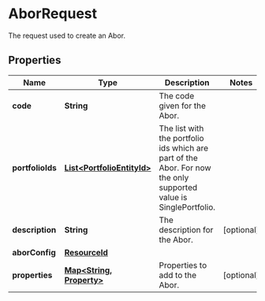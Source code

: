 

# AborRequest

The request used to create an Abor.

## Properties

Name | Type | Description | Notes
------------ | ------------- | ------------- | -------------
**code** | **String** | The code given for the Abor. | 
**portfolioIds** | [**List&lt;PortfolioEntityId&gt;**](PortfolioEntityId.md) | The list with the portfolio ids which are part of the Abor. For now the only supported value is SinglePortfolio. | 
**description** | **String** | The description for the Abor. |  [optional]
**aborConfig** | [**ResourceId**](ResourceId.md) |  | 
**properties** | [**Map&lt;String, Property&gt;**](Property.md) | Properties to add to the Abor. |  [optional]



